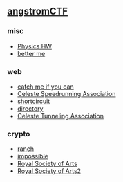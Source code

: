 

## [angstromCTF](https://angstromctf.com/)

### misc

- [Physics HW](https://github.com/Hed6eH0g/ctf/blob/main/2023/angstromctf/misc/physics%20hw/README.md)
- [better me](https://github.com/Hed6eH0g/ctf/blob/main/2023/angstromctf/misc/better%20me/README.md)


### web

- [catch me if you can]()
- [Celeste Speedrunning Association]()
- [shortcircuit]()
- [directory]()
- [Celeste Tunneling Association]()
 

### crypto

- [ranch](https://github.com/Hed6eH0g/ctf/blob/main/2023/angstromctf/crypto/ranch/README.md)
- [impossible](https://github.com/Hed6eH0g/ctf/blob/main/2023/angstromctf/crypto/impossible/README.md)
- [Royal Society of Arts](https://github.com/Hed6eH0g/ctf/blob/main/2023/angstromctf/crypto/royal%20society%20of%20arts/README.md)
- [Royal Society of Arts2](https://github.com/Hed6eH0g/ctf/blob/main/2023/angstromctf/crypto/royal%20society%20of%20arts%202/README.md)
